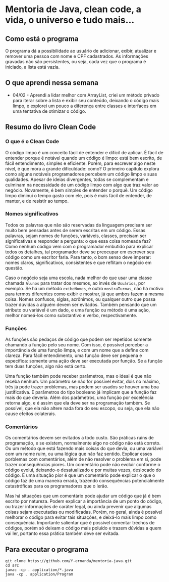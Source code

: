 # Mentoria de Java, clean code, a vida, o universo e tudo mais...

## Como está o programa

O programa dá a possibilidade ao usuário de adicionar, exibir, atualizar e remover uma pessoa com nome e CPF cadastrados.
As informações gravadas não são persistentes, ou seja, cada vez que o programa é iniciado, a lista está vazia.

## O que aprendi nessa semana

* 04/02 - Aprendi a lidar melhor com ArrayList, criei um método privado para iterar sobre a lista e exibir seu conteúdo, deixando o código mais limpo, e explorei um pouco a diferença entre classes e interfaces em uma tentativa de otimizar o código.

## Resumo do livro Clean Code

### O que é o Clean Code
O código limpo é um conceito fácil de entender e difícil de aplicar. 
É fácil de entender porque é notável quando um código é limpo: está bem escrito, de fácil entendimento, simples e eficiente. 
Porém, para escrever algo neste nível, é que mora a grande dificuldade: como? 
O primeiro capítulo explora como alguns notáveis programadores percebem um código limpo e suas qualidades. 
Apesar de ideias divergentes, todas se complementam e culminam na necessidade de um código limpo com algo que traz valor ao negócio.
Novamente, é bem simples de entender o porquê. Um código limpo diminui o tempo gasto com ele, pois é mais fácil de entender, de manter, e de resistir ao tempo.

###  Nomes significativos
Todos os palavras que não são reservadas da linguagem precisam ser muito bem pensadas antes de serem escritas em um código. 
Essas palavras, sejam nomes de funções, variáveis, classes, precisam ser significativas e responder a pergunta: o que essa coisa nomeada faz?
Como nenhum código vem com o programador embutido para explicar todos os detalhes, tal programador deve se preocupar em escrever seu código como um escritor faria.
Para tanto, o bom senso deve imperar: nomes claros, significativos, consistentes e que reflitam o negócio em questão.

Caso o negócio seja uma escola, nada melhor do que usar uma classe chamada `Alunos` para tratar dos mesmos, ao invés de `Usuários`, por exemplo. 
Se há um método `exibeNomes`, e outro `mostraTurmas`, não há motivo para termos diferentes como exibir e mostrar, já que ambos fazem a mesma coisa.
Nomes confusos, siglas, acrônimos, ou qualquer outro que possa trazer dúvidas a alguém devem ser evitados. 
Também pensando que um atributo ou variável é um dado, e uma função ou método é uma ação, melhor nomeá-los como substantivo e verbo, respectivamente.

### Funções
As funções são pedaços de código que podem ser repetidos somente chamando a função pelo seu nome.
Com isso, é possível perceber a importância de uma função limpa, e com um nome que a define com clareza.
Para fácil entendimento, uma função deve ser pequena e específica: somente uma ação deve ser executada por função.
Se a função tem duas funções, algo não está certo.

Uma função também pode receber parâmetros, mas o ideal é que não receba nenhum.
Um parâmetro se não for possível evitar, dois no máximo, três já pode trazer problemas, mas podem ser usados se houver uma boa justificativa.
E parâmetros do tipo booleano já implicam que a função faz mais do que deveria.
Além dos parâmetros, uma função por excelência retorna algo, e é assim que ela deve ser na programação também. 
Se possível, que ela não altere nada fora do seu escopo, ou seja, que ela não cause efeitos colaterais.

### Comentários
Os comentários devem ser evitados a todo custo. 
São práticas ruins de programação, e se existem, normalmente algo no código não está correto.
Ou um método que está fazendo mais coisas do que devia, ou uma variável com um nome ruim, ou uma lógica que não faz sentido.
Explicar esses porblemas com comentários, além de não resolver o problema em si, pode trazer consequências piores.
Um comentário pode não evoluir conforme o código evolui, deixando-o desatualizado e por muitas vezes, deslocado do código.
E uma situação pior é que um comentário pode explicar o que o código faz de uma maneira errada, trazendo consequências potencialmente catastróficas para os programadores que o lerão.

Mas há situações que um comentário pode ajudar um código que já é bem escrito por natureza. 
Podem explicar a importância de um ponto do código, ou trazer informações de caráter legal, ou ainda prevenir que algumas coisas sejam executadas ou modificadas.
Porém, no geral, ainda é possível melhorar o código para evitar tais situações, e deixá-lo mais limpo como consequência.
Importante salientar que é possível comentar trechos de códigos, porém só deixam o código mais poluído e trazem dúvidas a quem vai ler, portanto essa prática também deve ser evitada.


## Para executar o programa
```shell script
git clone https://github.com/f-ernanda/mentoria-java.git
cd src
javac -cp . application/*.java
java -cp . application/Program
```